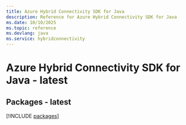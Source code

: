 ```yaml
---
title: Azure Hybrid Connectivity SDK for Java
description: Reference for Azure Hybrid Connectivity SDK for Java
ms.date: 10/10/2025
ms.topic: reference
ms.devlang: java
ms.service: hybridconnectivity
---
```

# Azure Hybrid Connectivity SDK for Java - latest
## Packages - latest
[!INCLUDE [packages](hybrid-connectivity-index.md)]